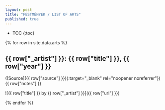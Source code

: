 ```yaml
---
layout: post
title: "FESTMÉNYEK / LIST OF ARTS"
published: true
---
```


* TOC
{:toc}

{% for row in site.data.arts %}

## {{ row["_artist"] }}: {{ row["title"] }}, {{ row["year"] }}

([Source]({{ row["source"] }}){:target="_blank" rel="noopener noreferrer"}) {{ row["notes"] }}

![{{ row["title"] }} by {{ row["_artist"] }}]({{ row["url"] }})

{% endfor %}
